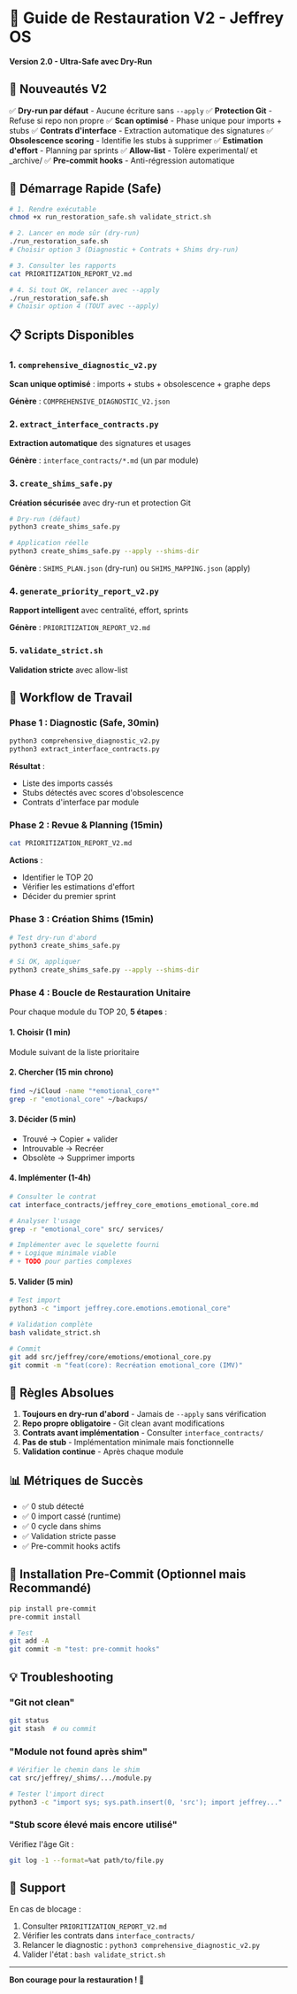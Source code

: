 # 🔧 Guide de Restauration V2 - Jeffrey OS

**Version 2.0 - Ultra-Safe avec Dry-Run**

## 🎯 Nouveautés V2

✅ **Dry-run par défaut** - Aucune écriture sans `--apply`
✅ **Protection Git** - Refuse si repo non propre
✅ **Scan optimisé** - Phase unique pour imports + stubs
✅ **Contrats d'interface** - Extraction automatique des signatures
✅ **Obsolescence scoring** - Identifie les stubs à supprimer
✅ **Estimation d'effort** - Planning par sprints
✅ **Allow-list** - Tolère experimental/ et _archive/
✅ **Pre-commit hooks** - Anti-régression automatique

## 🚀 Démarrage Rapide (Safe)

```bash
# 1. Rendre exécutable
chmod +x run_restoration_safe.sh validate_strict.sh

# 2. Lancer en mode sûr (dry-run)
./run_restoration_safe.sh
# Choisir option 3 (Diagnostic + Contrats + Shims dry-run)

# 3. Consulter les rapports
cat PRIORITIZATION_REPORT_V2.md

# 4. Si tout OK, relancer avec --apply
./run_restoration_safe.sh
# Choisir option 4 (TOUT avec --apply)
```

## 📋 Scripts Disponibles

### 1. `comprehensive_diagnostic_v2.py`
**Scan unique optimisé** : imports + stubs + obsolescence + graphe deps

**Génère** : `COMPREHENSIVE_DIAGNOSTIC_V2.json`

### 2. `extract_interface_contracts.py`
**Extraction automatique** des signatures et usages

**Génère** : `interface_contracts/*.md` (un par module)

### 3. `create_shims_safe.py`
**Création sécurisée** avec dry-run et protection Git

```bash
# Dry-run (défaut)
python3 create_shims_safe.py

# Application réelle
python3 create_shims_safe.py --apply --shims-dir
```

**Génère** : `SHIMS_PLAN.json` (dry-run) ou `SHIMS_MAPPING.json` (apply)

### 4. `generate_priority_report_v2.py`
**Rapport intelligent** avec centralité, effort, sprints

**Génère** : `PRIORITIZATION_REPORT_V2.md`

### 5. `validate_strict.sh`
**Validation stricte** avec allow-list

## 🎯 Workflow de Travail

### Phase 1 : Diagnostic (Safe, 30min)

```bash
python3 comprehensive_diagnostic_v2.py
python3 extract_interface_contracts.py
```

**Résultat** :
- Liste des imports cassés
- Stubs détectés avec scores d'obsolescence
- Contrats d'interface par module

### Phase 2 : Revue & Planning (15min)

```bash
cat PRIORITIZATION_REPORT_V2.md
```

**Actions** :
- Identifier le TOP 20
- Vérifier les estimations d'effort
- Décider du premier sprint

### Phase 3 : Création Shims (15min)

```bash
# Test dry-run d'abord
python3 create_shims_safe.py

# Si OK, appliquer
python3 create_shims_safe.py --apply --shims-dir
```

### Phase 4 : Boucle de Restauration Unitaire

Pour chaque module du TOP 20, **5 étapes** :

#### 1. Choisir (1 min)
Module suivant de la liste prioritaire

#### 2. Chercher (15 min chrono)
```bash
find ~/iCloud -name "*emotional_core*"
grep -r "emotional_core" ~/backups/
```

#### 3. Décider (5 min)
- Trouvé → Copier + valider
- Introuvable → Recréer
- Obsolète → Supprimer imports

#### 4. Implémenter (1-4h)
```bash
# Consulter le contrat
cat interface_contracts/jeffrey_core_emotions_emotional_core.md

# Analyser l'usage
grep -r "emotional_core" src/ services/

# Implémenter avec le squelette fourni
# + Logique minimale viable
# + TODO pour parties complexes
```

#### 5. Valider (5 min)
```bash
# Test import
python3 -c "import jeffrey.core.emotions.emotional_core"

# Validation complète
bash validate_strict.sh

# Commit
git add src/jeffrey/core/emotions/emotional_core.py
git commit -m "feat(core): Recréation emotional_core (IMV)"
```

## 🚫 Règles Absolues

1. **Toujours en dry-run d'abord** - Jamais de `--apply` sans vérification
2. **Repo propre obligatoire** - Git clean avant modifications
3. **Contrats avant implémentation** - Consulter `interface_contracts/`
4. **Pas de stub** - Implémentation minimale mais fonctionnelle
5. **Validation continue** - Après chaque module

## 📊 Métriques de Succès

- ✅ 0 stub détecté
- ✅ 0 import cassé (runtime)
- ✅ 0 cycle dans shims
- ✅ Validation stricte passe
- ✅ Pre-commit hooks actifs

## 🔧 Installation Pre-Commit (Optionnel mais Recommandé)

```bash
pip install pre-commit
pre-commit install

# Test
git add -A
git commit -m "test: pre-commit hooks"
```

## 💡 Troubleshooting

### "Git not clean"
```bash
git status
git stash  # ou commit
```

### "Module not found après shim"
```bash
# Vérifier le chemin dans le shim
cat src/jeffrey/_shims/.../module.py

# Tester l'import direct
python3 -c "import sys; sys.path.insert(0, 'src'); import jeffrey..."
```

### "Stub score élevé mais encore utilisé"
Vérifiez l'âge Git :
```bash
git log -1 --format=%at path/to/file.py
```

## 🤝 Support

En cas de blocage :
1. Consulter `PRIORITIZATION_REPORT_V2.md`
2. Vérifier les contrats dans `interface_contracts/`
3. Relancer le diagnostic : `python3 comprehensive_diagnostic_v2.py`
4. Valider l'état : `bash validate_strict.sh`

---

**Bon courage pour la restauration ! 🚀**
